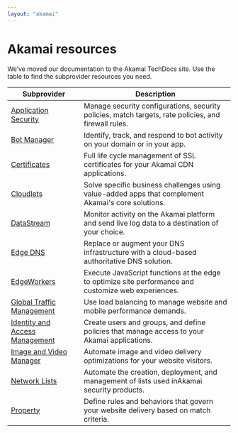 ```yaml
---
layout: "akamai"
---
```


# Akamai resources

We’ve moved our documentation to the Akamai TechDocs site. Use the table to find the subprovider resources you need.

|Subprovider|Description|
|---|---|
|[Application Security](https://techdocs.akamai.com/terraform/v5.0/docs/appsec-resources)|Manage security configurations, security policies, match targets, rate policies, and firewall rules.|
|[Bot Manager](https://techdocs.akamai.com/terraform/v5.0/docs/botman-resources)|Identify, track, and respond to bot activity on your domain or in your app.|
|[Certificates](https://techdocs.akamai.com/terraform/v5.0/docs/cps-resources)|Full life cycle management of SSL certificates for your ​Akamai​ CDN applications.|
|[Cloudlets](https://techdocs.akamai.com/terraform/v5.0/docs/cl-resources)|Solve specific business challenges using value-added apps that complement ​Akamai​'s core solutions.|
|[DataStream](https://techdocs.akamai.com/terraform/v5.0/docs/ds-resources)|Monitor activity on the ​Akamai​ platform and send live log data to a destination of your choice.|
|[Edge DNS](https://techdocs.akamai.com/terraform/v5.0/docs/edns-resources)|Replace or augment your DNS infrastructure with a cloud-based authoritative DNS solution.|
|[EdgeWorkers](https://techdocs.akamai.com/terraform/v5.0/docs/ew-resources)|Execute JavaScript functions at the edge to optimize site performance and customize web experiences.|
|[Global Traffic Management](https://techdocs.akamai.com/terraform/v5.0/docs/gtm-resources)|Use load balancing to manage website and mobile performance demands.|
|[Identity and Access Management](https://techdocs.akamai.com/terraform/v5.0/docs/iam-resources)|Create users and groups, and define policies that manage access to your Akamai applications.|
|[Image and Video Manager](https://techdocs.akamai.com/terraform/v5.0/docs/ivm-resources)|Automate image and video delivery optimizations for your website visitors.|
|[Network Lists](https://techdocs.akamai.com/terraform/v5.0/docs/nl-resources)|Automate the creation, deployment, and management of lists used in ​Akamai​ security products.|
|[Property](https://techdocs.akamai.com/terraform/v5.0/docs/pm-resources)|Define rules and behaviors that govern your website delivery based on match criteria.|
